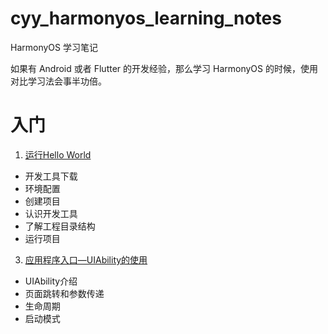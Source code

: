 # cyy_harmonyos_learning_notes
HarmonyOS 学习笔记

如果有 Android 或者 Flutter 的开发经验，那么学习 HarmonyOS 的时候，使用对比学习法会事半功倍。

# 入门
1. [运行Hello World](https://developer.huawei.com/consumer/cn/training/course/slightMooc/C101667303102887820?ha_linker=eyJ0cyI6MTY5ODMxMDg4NzM2NiwiaWQiOiJhNDEzNGMzMzkzNmYwMzJlODA4ZjFiM2Q0YjM3OTg3YyJ9)
- 开发工具下载
- 环境配置
- 创建项目
- 认识开发工具
- 了解工程目录结构
- 运行项目
3. [应用程序入口—UIAbility的使用](https://developer.huawei.com/consumer/cn/training/course/slightMooc/C101667310940295021?ha_linker=eyJ0cyI6MTY5ODMwODY3MzczOCwiaWQiOiJhNDEzNGMzMzkzNmYwMzJlODA4ZjFiM2Q0YjM3OTg3YyJ9)
- UIAbility介绍
- 页面跳转和参数传递
- 生命周期
- 启动模式
